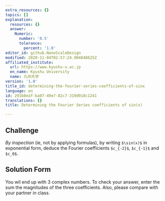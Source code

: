 ```yaml
---
extra_resources: {}
topics: []
explanation:
  resources: {}
  answer:
    Numeric:
      number: '0.5'
      tolerance:
        percent: '1.0'
editor_id: github.NanoScaleDesign
modified: 2020-11-04T02:57:24.904848625Z
affiliated_institute:
  url: https://www.kyushu-u.ac.jp
  en_name: Kyushu University
  name: 九州大学
version: '1.0'
title_id: determining-the-fourier-series-coefficients-of-sinx
language: en
id: 291b8eaf-ba07-49e7-82c7-319d918c1241
translations: {}
title: Determining the Fourier Series coefficients of sin(x)

---
```


## Challenge
*By inspection* (ie, not by applying formulas), by writing `$\sin(x)$` in exponential form, deduce the Fourier coefficients `$c_{-2}$`, `$c_{-1}$` and `$c_0$`.


## Solution Form
You wil end up with 3 complex numbers. To check your answer, enter the sum the magnitudes of the three coefficients. Also, please compare with your partner in class.
